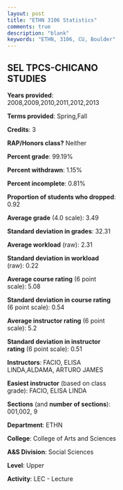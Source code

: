 ```yaml
---
layout: post
title: "ETHN 3106 Statistics"
comments: true
description: "blank"
keywords: "ETHN, 3106, CU, Boulder"
--- 
```

<head>
<script src="https://ajax.googleapis.com/ajax/libs/jquery/2.1.3/jquery.min.js"></script>
<script src="https://dl.dropboxusercontent.com/s/pc42nxpaw1ea4o9/highcharts.js?dl=0"></script>
<!-- <script src="../assets/js/highcharts.js"></script> -->
<style type="text/css">@font-face {
	font-family: "Bebas Neue";
	src: url(https://www.filehosting.org/file/details/544349/BebasNeue%20Regular.otf) format("opentype");
	}
	h1.Bebas { 
		font-family: "Bebas Neue", Verdana, Tahoma;
	}
</style>
</head>
<body>
	<div id="container" style="float: right; width: 45%; height: 88%; margin-left: 2.5%; margin-right: 2.5%;"></div>
	<script language="JavaScript">
		$(document).ready(function() {
		var chart = {type: 'column'};
		var title = {text: 'Grade Distribution'};
		var xAxis = {categories: ['A','B','C','D','F'],crosshair: true};
		var yAxis = {min: 0,title: {text: 'Percentage'}};
		var tooltip = {headerFormat: '<center><b><span style="font-size:20px">{point.key}</span></b></center>',
		               pointFormat: '<td style="padding:0"><b>{point.y:.1f}%</b></td>',
		               footerFormat: '</table>',shared: true,useHTML: true};
		var plotOptions = {column: {pointPadding: 0.0,borderWidth: 0}};  
		var credits = {enabled: false};var series= [{name: 'Percent',data: [58.41,33.64,6.54,0.47,0.93,]}];
		var json = {};
		json.chart = chart;
		json.title = title;
		json.tooltip = tooltip;
		json.xAxis = xAxis;
		json.yAxis = yAxis;  
		json.series = series;
		json.plotOptions = plotOptions;  
		json.credits = credits;
		$('#container').highcharts(json);
	});
	</script>
</body>
			   
## SEL TPCS-CHICANO STUDIES

**Years provided**: 2008,2009,2010,2011,2012,2013

**Terms provided**: Spring,Fall

**Credits**: 3

**RAP/Honors class?** Neither

**Percent grade**: 99.19%

**Percent withdrawn**: 1.15%

**Percent incomplete**: 0.81%

**Proportion of students who dropped**: 0.92

**Average grade** (4.0 scale): 3.49

**Standard deviation in grades**: 32.31

**Average workload** (raw): 2.31

**Standard deviation in workload** (raw): 0.22

**Average course rating** (6 point scale): 5.08

**Standard deviation in course rating** (6 point scale): 0.54

**Average instructor rating** (6 point scale): 5.2

**Standard deviation in instructor rating** (6 point scale): 0.51

**Instructors**: FACIO, ELISA LINDA,ALDAMA, ARTURO JAMES

**Easiest instructor** (based on class grade): FACIO, ELISA LINDA

**Sections** (and **number of sections**): 001,002, 9

**Department**: ETHN

**College**: College of Arts and Sciences

**A&S Division**: Social Sciences

**Level**: Upper

**Activity**: LEC - Lecture